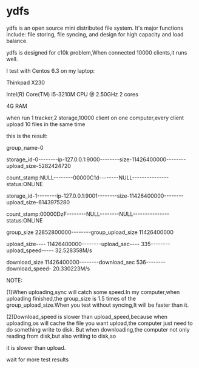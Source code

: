 # ydfs
ydfs is an open source mini distributed file system. It's major functions include: file storing, file syncing, and design for high capacity and load balance.

ydfs is designed for c10k problem,When connected 10000 clients,it runs well.

I test with Centos 6.3 on my laptop:

Thinkpad X230

Intel(R) Core(TM) i5-3210M CPU @ 2.50GHz 2 cores

4G RAM

when run 1 tracker,2 storage,10000 client on one computer,every client upload 10 files in the same time

this is the result:

group_name-0

storage_id-0--------ip-127.0.0.1:9000--------size-11426400000--------upload_size-5282424720

count_stamp:NULL--------00000C1d--------NULL---------------status:ONLINE

storage_id-1--------ip-127.0.0.1:9001--------size-11426400000--------upload_size-6143975280

count_stamp:00000DzF--------NULL--------NULL---------------status:ONLINE

group_size 22852800000--------group_upload_size 11426400000

upload_size---- 11426400000--------upload_sec---- 335--------upload_speed----- 32.528358M/s

download_size 11426400000--------download_sec 536--------download_speed- 20.330223M/s

NOTE:

(1)When uploading,sync will catch some speed.In my computer,when uploading finished,the group_size is 1.5 times of the group_upload_size.When you test without syncing,It will be faster than it.

(2)Download_speed is slower than upload_speed,because when uploading,os will cache the file you want upload,the computer just need to do something write to disk. But when downloading,the computer not only reading from disk,but also writing to disk,so 

it is slower than upload.

wait for more test results
